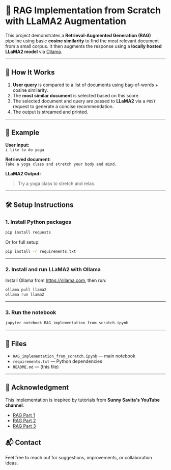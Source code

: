 # 🧠 RAG Implementation from Scratch with LLaMA2 Augmentation

This project demonstrates a **Retrieval-Augmented Generation (RAG)** pipeline using basic **cosine similarity** to find the most relevant document from a small corpus. It then augments the response using a **locally hosted LLaMA2 model** via [Ollama](https://ollama.com).

---

## 🚀 How It Works

1. **User query** is compared to a list of documents using bag-of-words + cosine similarity.
2. The **most similar document** is selected based on this score.
3. The selected document and query are passed to **LLaMA2** via a `POST` request to generate a concise recommendation.
4. The output is streamed and printed.

---

## 🧪 Example

**User input:**  
`i like to do yoga`

**Retrieved document:**  
`Take a yoga class and stretch your body and mind.`

**LLaMA2 Output:**  
> Try a yoga class to stretch and relax.

---

## 🛠️ Setup Instructions

### 1. Install Python packages

```bash
pip install requests
```

Or for full setup:

```bash
pip install -r requirements.txt
```

---

### 2. Install and run LLaMA2 with Ollama

Install Ollama from https://ollama.com, then run:

```bash
ollama pull llama2
ollama run llama2
```

---

### 3. Run the notebook

```bash
jupyter notebook RAG_implementation_from_scratch.ipynb
```

---

## 📁 Files

- `RAG_implementation_from_scratch.ipynb` — main notebook
- `requirements.txt` — Python dependencies
- `README.md` — (this file)

---

## 🙏 Acknowledgment

This implementation is inspired by tutorials from **Sunny Savita's YouTube channel**:

- [RAG Part 1](https://youtu.be/wTVTkOb3SZc?si=EWxVTxFSNqnoCK9N)
- [RAG Part 2](https://youtu.be/KyCtfQjkuR4?si=99FKEdNgDPiyxZ2W)
- [RAG Part 3](https://youtu.be/7k7tfxO4Zpw?si=XeMXH1UwToOIoClo)


## 📬 Contact

Feel free to reach out for suggestions, improvements, or collaboration ideas.
